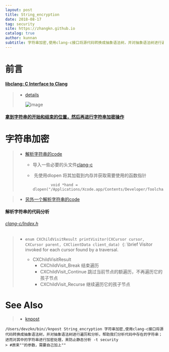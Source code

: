 ```yaml
---
layout: post
title: String_encryption
date: 2018-08-17
tag: security
site: https://zhangkn.github.io
catalog: true
author: kunnan
subtitle: 字符串加密,使用clang-c接口将源代码转换成抽象语法树，并对抽象语法树进行遍历和分析，帮助我们分析代码中存在的字符串；进而对其中的字符串进行加密处理，来防止静态分析
---
```




#  前言

#### [libclang: C Interface to Clang ](https://clang.llvm.org/doxygen/group__CINDEX.html)



> * [details](https://clang.llvm.org/doxygen/group__CINDEX.html#details)
>
>   ![image](https://ws4.sinaimg.cn/large/af39b376gy1fucjqbyo2oj20bk0wldhu.jpg)

#### [拿到字符串的开始和结束的位置，然后再进行字符串加密操作](https://github.com/zhangkn/KNParseClangLib)



# 字符串加密



> * [解析字符串的code](https://github.com/AloneMonkey/iOSREBook/blob/master/chapter-8/8.1%20%E6%95%B0%E6%8D%AE%E5%8A%A0%E5%AF%86/LibClangParse/LibClangParse/main.m)
>
>   * 导入一些必要的头文件[clang-c](https://github.com/AloneMonkey/iOSREBook/tree/master/chapter-8/8.1%20%E6%95%B0%E6%8D%AE%E5%8A%A0%E5%AF%86/LibClangParse/LibClangParse/clang-c)
>
>   * ​    先使用dlopen 将其加载到内存并获取需要使用的函数指针
>
>     ```
>             void *hand = dlopen("/Applications/Xcode.app/Contents/Developer/Toolchains/XcodeDefault.xctoolchain/usr/lib/libclang.dylib",RTLD_LAZY);
>     
>     ```
>
>     

> * [另外一个解析字符串的code](https://github.com/zhangkn/KNParseClangLib)
>
>   

#### 解析字符串的代码分析

###### [clang-c/Index.h](https://github.com/AloneMonkey/iOSREBook/blob/6dd028fea7d9ec9376cde5cc51de93f53fe5a20d/chapter-8/8.1%20%E6%95%B0%E6%8D%AE%E5%8A%A0%E5%AF%86/LibClangParse/LibClangParse/clang-c/Index.h)

> * `enum CXChildVisitResult printVisitor(CXCursor cursor, CXCursor parent, CXClientData client_data) {`: \brief Visitor invoked for each cursor found by a traversal.
>
>   
>
>   * CXChildVisitResult
>     * CXChildVisit_Break 结束遍历
>     * CXChildVisit_Continue 跳过当前节点的额遍历，不再遍历它的孩子节点
>     * CXChildVisit_Recurse 继续遍历它的孩子节点

# See Also 

>* [knpost](https://github.com/zhangkn/KNBin/blob/master/knpost) 
>
```
/Users/devzkn/bin//knpost String_encryption 字符串加密,使用clang-c接口将源代码转换成抽象语法树，并对抽象语法树进行遍历和分析，帮助我们分析代码中存在的字符串；进而对其中的字符串进行加密处理，来防止静态分析 -t security
> #原来""的参数，需要自己加上""
```

